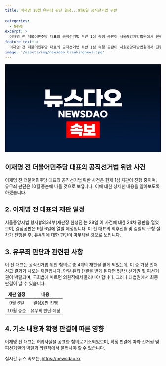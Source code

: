 ```yaml
---
title: 이재명 10월 유무죄 판단 결정...9월6일 공직선거법 위반

categories:
  - News
excerpt: >
  이재명 전 더불어민주당 대표의 공직선거법 위반 1심 속행 공판이 서울중앙지방법원에서 진행됐다. 1심 재판 증인신문이 마무리되면서 법원의 판단이 빠르면 10월에 내려질 전망으로, 결심공판은 9월 6일로 예정되어 있다. 이 사건은 대북송금 의혹과 더불어 이 대표가 받고 있는 4개의 재판 중 가장 먼저 선고 결과가 나올 재판이다. 만일 유죄 판결을 받으면 선거권과 피선거권이 5년간 박탈되며, 국회법에 따라 의원직에서 물러나야 한다.
feature_text: >
  이재명 전 더불어민주당 대표의 공직선거법 위반 1심 속행 공판이 서울중앙지방법원에서 진행됐다. 1심 재판 증인신문이 마무리되면서 법원의 판단이 빠르면 10월에 내려질 전망으로, 결심공판은 9월 6일로 예정되어 있다. 이 사건은 대북송금 의혹과 더불어 이 대표가 받고 있는 4개의 재판 중 가장 먼저 선고 결과가 나올 재판이다. 만일 유죄 판결을 받으면 선거권과 피선거권이 5년간 박탈되며, 국회법에 따라 의원직에서 물러나야 한다.
image: '/assets/img/newsdao_breakingnews.jpg'
---
```


<p><img src="/assets/img/newsdao_breakingnews.jpg" alt="koreaapp 속보" /></p>

<h2 data-ke-size="size26">이재명 전 더불어민주당 대표의 공직선거법 위반 사건</h2>

<p data-ke-size="size16">이재명 전 더불어민주당 대표의 공직선거법 위반 사건은 현재 1심 재판이 진행 중이며, 유무죄 판단은 10월 중순에 나올 것으로 보입니다. 이에 대한 상세한 내용을 알아보도록 하겠습니다.</p>

<h2 data-ke-size="size24">2. 이재명 전 대표의 재판 일정</h2>

<p data-ke-size="size16">서울중앙지법 형사합의34부(재판장 한성진)는 28일 이 사건에 대한 24차 공판을 열었으며, 결심공판은 9월 6일에 열릴 예정입니다. 이 전 대표의 최후진술 및 검찰의 구형 절차가 진행된 후, 유무죄에 대한 판단이 마무리될 것으로 보입니다.</p>

<h2 data-ke-size="size24">3. 유무죄 판단과 관련된 사항</h2>

<p data-ke-size="size16">이 전 대표는 공직선거법 위반 혐의로 총 4개의 재판을 받게 되었는데, 이 중 가장 먼저 선고 결과가 나오는 재판입니다. 만일 유죄 판결을 받게 된다면 5년간 선거권 및 피선거권이 박탈되며, 국회법에 따르면 의원직에서 물러나야 합니다. 그러나 대법원에서 최종 판결이 날 수 있습니다.</p>

<table>
<thead>
<tr>
<td style="text-align: center; height: 17px;"><b>재판 일정</b></td>
<td style="text-align: center; height: 17px;"><b>내용</b></td>
</tr>
</thead>
<tbody>
<tr>
<td style="text-align: center; height: 17px;">9월 6일</td>
<td style="text-align: center; height: 17px;">결심공판 진행</td>
</tr>
<tr>
<td style="text-align: center; height: 17px;">10월 중순</td>
<td style="text-align: center; height: 17px;">유무죄 판단 예상</td>
</tr>
</tbody>
</table>

<h2 data-ke-size="size24">4. 기소 내용과 확정 판결에 따른 영향</h2>

<p data-ke-size="size16">이재명 전 대표는 허위사실을 공표한 혐의로 기소되었으며, 확정 판결에 따라 선거권 및 피선거권의 박탈과 의원직에서 물러나야 할 수 있습니다.</p>
실시간 뉴스 속보는, <a href="https://newsdao.kr" rel="dofollow">https://newsdao.kr</a>


